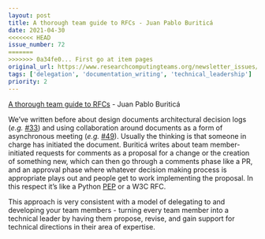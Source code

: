 ```yaml
---
layout: post
title: A thorough team guide to RFCs - Juan Pablo Buriticá
date: 2021-04-30
<<<<<<< HEAD
issue_number: 72
=======
>>>>>>> 0a34fe0... First go at item pages
original_url: https://www.researchcomputingteams.org/newsletter_issues/0072
tags: ['delegation', 'documentation_writing', 'technical_leadership']
priority: 2
---
```


<!-- markdownlint-disable MD033 -->
<!-- markdownlint-disable MD041 -->
<!-- markdownlint-disable MD049 -->

[A thorough team guide to RFCs](https://leaddev.com/technical-decision-making/thorough-team-guide-rfcs) - Juan Pablo Buriticá

We’ve written before about design documents architectural decision logs (*e.g.* [#33](https://newsletter.researchcomputingteams.org/archive/e6e2a188-35b2-4d78-9cca-d20d078c7c74)) and using collaboration around documents as a form of asynchronous meeting (*e.g.* [#49](https://newsletter.researchcomputingteams.org/archive/4bc6f8d2-8d34-4559-ba31-03c6f1459446)).  Usually the thinking is that someone in charge has initiated the document.  Buriticá writes about team member-initiated requests for comments as a proposal for a change or the creation of something new, which can then go through a comments phase like a PR, and an approval phase where whatever decision making process is appropriate plays out and people get to work implementing the proposal.  In this respect it’s like a Python [PEP](https://www.python.org/dev/peps/) or a W3C RFC.

This approach is very consistent with a model of delegating to and developing your team members - turning every team member into a technical leader by having them propose, revise, and gain support for technical directions in their area of expertise.
